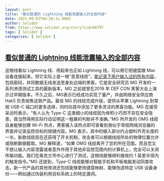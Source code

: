 ```yaml
---
layout: post
title: "看似普通的 Lightning 线能泄露输入的全部内容"
date: 2021-09-03T06:28:11.000Z
author: Solidot
from: https://www.solidot.org/story?sid=68797
tags: [ Solidot ]
categories: [ Solidot ]
---
```

<!--1630650491000-->
[看似普通的 Lightning 线能泄露输入的全部内容](https://www.solidot.org/story?sid=68797)
------

<div>
这根线看似 Lightning 线、用起来也正如 Lightning 线，可以用它把键盘跟 Mac 设备连接起来。但它实际上是一根“恶意线缆”，<a href="https://www.vice.com/en/article/k789me/omg-cables-keylogger-usbc-lightning" target="_blank">能记录下用户输入过的所有内容</a>，包括密码，并将数据无线发送至身处远端的黑客。它是安全研究员 MG 开发的一系列渗透测试工具的最新版本。MG 之前就曾在2019 年 DEF CON 黑客大会上演示过早期版本。不久之后，MG表示已经成功实现了量产，并由网络安全供应商 Hak5 负责销售这款产品。最佳 MG 的线缆完成升级，提供从苹果 Lightning 到常规 USB-C 端口的更多选择，同时向其中添加了更多灵活的黑客功能。MG 在接受采访时表示，“有人认为 Type-C 这类细小的线缆因为体积小巧而不存在安全隐患，我当然得用实际行动证明这一粗暴的判断并不准确。”MG 所开发的 OMG 线缆自身能够创建 Wi-Fi 热点，黑客接入该热点即可查看到类似于常规网络浏览器的界面并记录监控目标的按键内容。MG 表示，其中的植入部分约占塑料外壳长度的一半。新款线缆现在还获得了开关机制，攻击者可以根据线缆所处的物理位置允许或阻断数据截取。MG 解释道，“如果 OMG 线缆离开了您的所在范围，而且您又不想让输入内容泄露或者意外作用于其他非监控范围内的计算机上，完全可以关闭传输功能。我们在奥克兰市中心进行了测试，这根线能够顺利接收约 1 英里半径内的触发指令。”MG 还提到，Type-C 线缆能够对智能手机和平板电脑发动同类攻击。新一代产品的其他改进还包括能够更改键盘映射、能够伪造特定 USB 设备身份——例如通过伪装利用目标系统上的特定漏洞。
</div>
